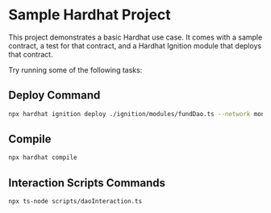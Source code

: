# Sample Hardhat Project

This project demonstrates a basic Hardhat use case. It comes with a sample contract, a test for that contract, and a Hardhat Ignition module that deploys that contract.

Try running some of the following tasks:

## Deploy Command
```bash
npx hardhat ignition deploy ./ignition/modules/fundDao.ts --network monad
```
## Compile 
```bash
npx hardhat compile
```

## Interaction Scripts Commands

```bash
npx ts-node scripts/daoInteraction.ts
```
